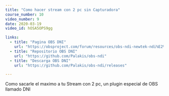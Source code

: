 ```yaml
---
title: "Como hacer stream con 2 pc sin Capturadora"
course_number: 10
video_number: 9
date: 2020-03-19
video_id: hOSA5OPS9gg

links:
  - title: "Pagina OBS DNI"
    url: "https://obsproject.com/forum/resources/obs-ndi-newtek-ndi%E2%84%A2-integration-into-obs-studio.528/"
  - title: "Repositorio OBS DNI"
    url: "https://github.com/Palakis/obs-ndi"
  - title: "Descarga OBS DNI"
    url: "https://github.com/Palakis/obs-ndi/releases"

---
```


Como sacarle el maximo a tu Stream con 2 pc, un plugin especial de OBS llamado DNI
